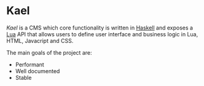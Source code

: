# Kael

*Kael* is a CMS which core functionality is written in
[Haskell](https://www.haskell.org) and exposes a [Lua](http://www.lua.org) API
that allows users to define user interface and business logic in Lua, HTML,
Javacript and CSS.

The main goals of the project are:

- Performant
- Well documented
- Stable
